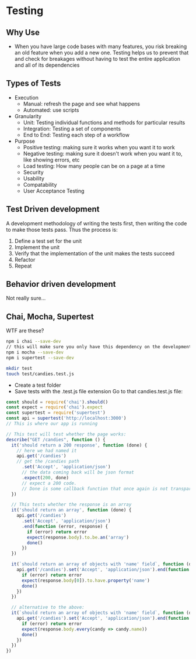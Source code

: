 # Testing
## Why Use
* When you have large code bases with many features, you risk breaking an old feature when you add a new one. Testing helps us to prevent that and check for breakages without having to test the entire application and all of its dependencies

## Types of Tests
* Execution
  * Manual: refresh the page and see what happens
  * Automated: use scripts
* Granularity
  * Unit: Testing individual functions and methods for particular results
  * Integration: Testing a set of components
  * End to End: Testing each step of a workflow
* Purpose
  * Positive testing: making sure it works when you want it to work
  * Negative testing: making sure it doesn't work when you want it to, like showing errors, etc
  * Load testing: How many people can be on a page at a time
  * Security
  * Usability
  * Compatability
  * User Acceptance Testing

## Test Driven development
A development methodology of writing the tests first, then writing the code to make those tests pass. Thus the process is:
1. Define a test set for the unit
2. Implement the unit
3. Verify that the implementation of the unit makes the tests succeed
4. Refactor
5. Repeat

## Behavior driven development
Not really sure...

## Chai, Mocha, Supertest
WTF are these?
```bash
npm i chai --save-dev
// this will make sure you only have this dependency on the development side
npm i mocha --save-dev
npm i supertest --save-dev

mkdir test
touch test/candies.test.js
```
* Create a test folder
* Save tests with the .test.js file extension
Go to that candies.test.js file: 
```js
const should = require('chai').should()
const expect = require('chai').expect
const supertest = require('supertest')
const api = supertest('http://localhost:3000')
// This is where our app is running

// This test will test whether the page works:
describe("GET /candies", function () {
  it('should return a 200 response', function (done) {
    // here we had named it
    api.get('/candies')
    // get the /candies path
      .set('Accept', 'application/json')
      // the data coming back will be json format
      .expect(200, done)
      // expect a 200 code. 
      // Done is some callback function that once again is not transparent...
  })

  // This tests whether the response is an array
  it('should return an array', function (done) {
    api.get('/candies')
      .set('Accept', 'application/json')
      .end(function (error, response) {
        if (error) return error
        expect(response.body).to.be.an('array')
        done()
      })
  })

  it(`should return an array of objects with 'name' field`, function (done) {
    api.get('/candies').set('Accept', 'application/json').end(function (error, response) {
      if (error) return error
      expect(response.body[0]).to.have.property('name')
      done()
    })
  })

  // alternative to the above:
  it(`should return an array of objects with 'name' field`, function (done) {
    api.get('/candies').set('Accept', 'application/json').end(function (error, response) {
      if (error) return error
      expect(response.body.every(candy => candy.name))
      done()
    })
  })
})
```
